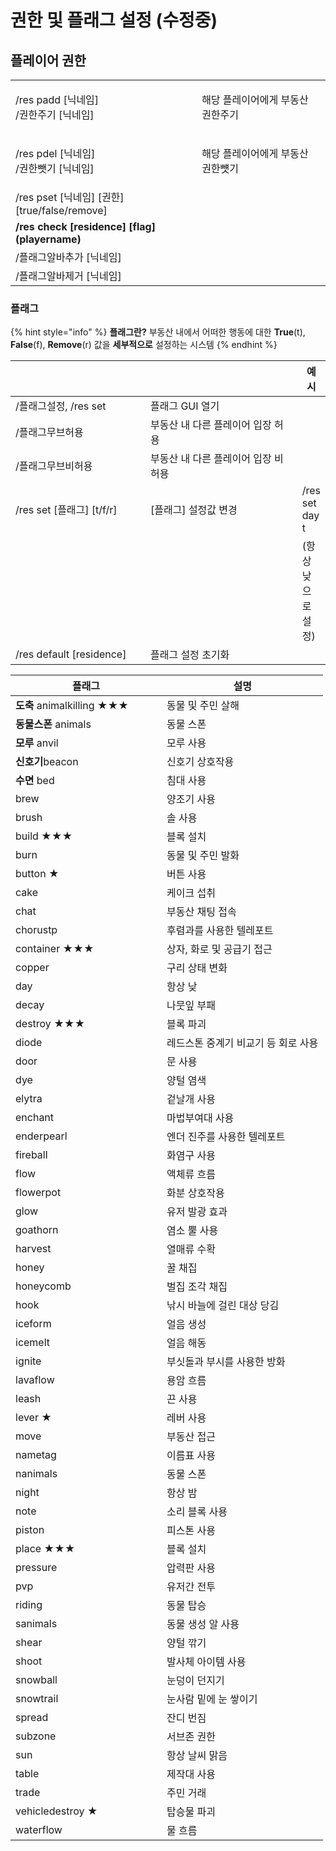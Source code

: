 # 권한 및 플래그 설정 (수정중)

## 플레이어 권한

|                                                   |                    |   |
| ------------------------------------------------- | ------------------ | - |
| <p>/res padd [닉네임]<br>/권한주기 [닉네임]</p>             | 해당 플레이어에게 부동산 권한주기 |   |
| <p>/res pdel [닉네임]<br>/권한뺏기 [닉네임]</p>             | 해당 플레이어에게 부동산 권한뻇기 |   |
| /res pset \[닉네임] \[권한] \[true/false/remove]       |                    |   |
| **/res check \[residence] \[flag] (playername)**  |                    |   |
| /플래그알바추가 \[닉네임]                                   |                    |   |
| /플래그알바제거 \[닉네임]                                   |                    |   |

### 플래그

{% hint style="info" %}
**플래그란?** 부동산 내에서 어떠한 행동에 대한 **True**(t), **False**(f), **Remove**(r) 값을 **세부적으로** 설정하는 시스템
{% endhint %}

<table data-header-hidden><thead><tr><th width="243.33333333333331"></th><th width="303"></th><th>예시</th></tr></thead><tbody><tr><td>/플래그설정, /res set</td><td>플래그 GUI 열기</td><td></td></tr><tr><td>/플래그무브허용</td><td>부동산 내 다른 플레이어 입장 허용</td><td>​</td></tr><tr><td>/플래그무브비허용</td><td>부동산 내 다른 플레이어 입장 비허용</td><td>​</td></tr><tr><td>/res set [플래그] [t/f/r]</td><td>[플래그] 설정값 변경</td><td>/res set day t</td></tr><tr><td></td><td>​</td><td>​(항상 낮으로 설정)</td></tr><tr><td>/res default [residence]</td><td>플래그 설정 초기화</td><td></td></tr></tbody></table>

<table><thead><tr><th width="226">플래그</th><th>설명</th></tr></thead><tbody><tr><td><strong>도축</strong> animalkilling ★★★</td><td>동물 및 주민 살해</td></tr><tr><td><strong>동물스폰</strong> animals</td><td>동물 스폰</td></tr><tr><td><strong>모루</strong> anvil</td><td>모루 사용</td></tr><tr><td><strong>신호기</strong>beacon</td><td>신호기 상호작용</td></tr><tr><td><strong>수면</strong> bed</td><td>침대 사용</td></tr><tr><td>brew</td><td>양조기 사용</td></tr><tr><td>brush</td><td>솔 사용</td></tr><tr><td>build ★★★</td><td>블록 설치</td></tr><tr><td>burn</td><td>동물 및 주민 발화</td></tr><tr><td>button ★</td><td>버튼 사용</td></tr><tr><td>cake</td><td>케이크 섭취</td></tr><tr><td>chat</td><td>부동산 채팅 접속</td></tr><tr><td>chorustp</td><td>후렴과를 사용한 텔레포트</td></tr><tr><td>container ★★★</td><td>상자, 화로 및 공급기 접근</td></tr><tr><td>copper</td><td>구리 상태 변화</td></tr><tr><td>day</td><td>항상 낮</td></tr><tr><td>decay</td><td>나뭇잎 부패</td></tr><tr><td>destroy ★★★</td><td>블록 파괴</td></tr><tr><td>diode</td><td>레드스톤 중계기 비교기 등 회로 사용</td></tr><tr><td>door</td><td>문 사용</td></tr><tr><td>dye</td><td>양털 염색</td></tr><tr><td>elytra</td><td>겉날개 사용</td></tr><tr><td>enchant</td><td>마법부여대 사용</td></tr><tr><td>enderpearl</td><td>엔더 진주를 사용한 텔레포트</td></tr><tr><td>fireball</td><td>화염구 사용</td></tr><tr><td>flow</td><td>액체류 흐름</td></tr><tr><td>flowerpot</td><td>화분 상호작용</td></tr><tr><td>glow</td><td>유저 발광 효과</td></tr><tr><td>goathorn</td><td>염소 뿔 사용</td></tr><tr><td>harvest</td><td>열매류 수확</td></tr><tr><td>honey</td><td>꿀 채집</td></tr><tr><td>honeycomb</td><td>벌집 조각 채집</td></tr><tr><td>hook</td><td>낚시 바늘에 걸린 대상 당김</td></tr><tr><td>iceform</td><td>얼음 생성</td></tr><tr><td>icemelt</td><td>얼음 해동</td></tr><tr><td>ignite</td><td>부싯돌과 부시를 사용한 방화</td></tr><tr><td>lavaflow</td><td>용암 흐름</td></tr><tr><td>leash</td><td>끈 사용</td></tr><tr><td>lever ★</td><td>레버 사용</td></tr><tr><td>move</td><td>부동산 접근</td></tr><tr><td>nametag</td><td>이름표 사용</td></tr><tr><td>nanimals</td><td>동물 스폰</td></tr><tr><td>night</td><td>항상 밤</td></tr><tr><td>note</td><td>소리 블록 사용</td></tr><tr><td>piston</td><td>피스톤 사용</td></tr><tr><td>place ★★★</td><td>블록 설치</td></tr><tr><td>pressure</td><td>압력판 사용</td></tr><tr><td>pvp</td><td>유저간 전투</td></tr><tr><td>riding</td><td>동물 탑승</td></tr><tr><td>sanimals</td><td>동물 생성 알 사용</td></tr><tr><td>shear</td><td>양털 깎기</td></tr><tr><td>shoot</td><td>발사체 아이템 사용</td></tr><tr><td>snowball</td><td>눈덩이 던지기</td></tr><tr><td>snowtrail</td><td>눈사람 밑에 눈 쌓이기</td></tr><tr><td>spread</td><td>잔디 번짐</td></tr><tr><td>subzone</td><td>서브존 권한</td></tr><tr><td>sun</td><td>항상 날씨 맑음</td></tr><tr><td>table</td><td>제작대 사용</td></tr><tr><td>trade</td><td>주민 거래</td></tr><tr><td>vehicledestroy ★</td><td>탑승물 파괴</td></tr><tr><td>waterflow</td><td>물 흐름</td></tr></tbody></table>
